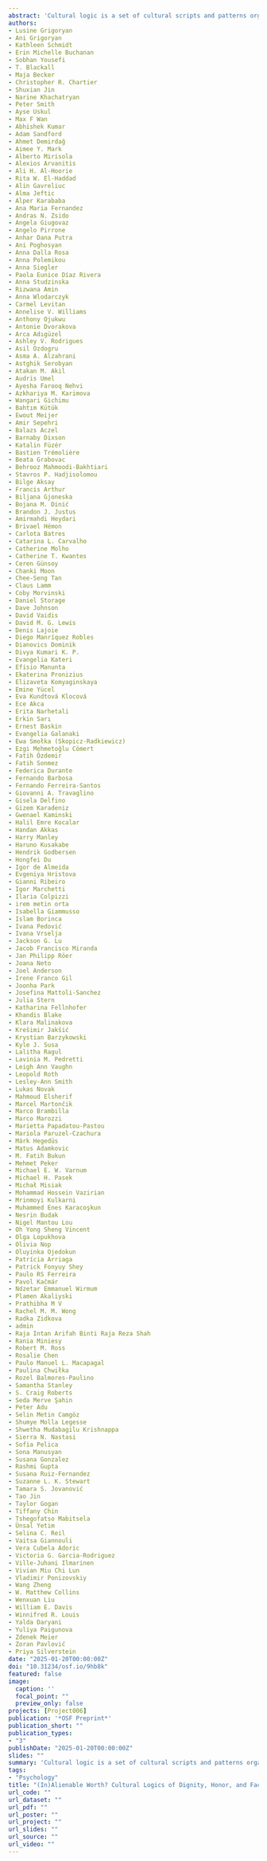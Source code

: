 ```yaml
---
abstract: 'Cultural logic is a set of cultural scripts and patterns organized around a central theme. The cultural logics of dignity, honor, and face describe different ways of evaluating a person’s worth and maintaining cooperation. These cultural logics vary in prevalence across cultures. In this study, we collaboratively develop and validate a measure capturing these cultural logics, which will allow us to map world cultures based on the prevalence of these logics. We will further explore the interrelations of dignity, honor, and face with prosocial behavior, values, moral beliefs, and religiosity as well as examine the generalizability of these relationships across cultures. Finally, we will explore historical antecedents (e.g., resource scarcity) and current correlates (e.g., inequality) of the country-level prevalence of these cultural logics. This study will generate a new dataset of country scores for dignity, honor, and face that will be available for future comparative research. It will also provide theoretical insights for researchers and practitioners interested in cooperation and social behavior within and between cultures.'
authors:
- Lusine Grigoryan
- Ani Grigoryan
- Kathleen Schmidt
- Erin Michelle Buchanan
- Sobhan Yousefi
- T. Blackall
- Maja Becker
- Christopher R. Chartier
- Shuxian Jin
- Narine Khachatryan
- Peter Smith
- Ayse Uskul
- Max F Wan
- Abhishek Kumar
- Adam Sandford
- Ahmet Demirdağ
- Aimee Y. Mark
- Alberto Mirisola
- Alexios Arvanitis
- Ali H. Al-Hoorie
- Rita W. El-Haddad
- Alin Gavreliuc
- Alma Jeftic
- Alper Karababa
- Ana Maria Fernandez
- Andras N. Zsido
- Angela Giugovaz
- Angelo Pirrone
- Anhar Dana Putra
- Ani Poghosyan
- Anna Dalla Rosa
- Anna Polemikou
- Anna Siegler
- Paola Eunice Díaz Rivera
- Anna Studzinska
- Rizwana Amin
- Anna Wlodarczyk
- Carmel Levitan
- Annelise V. Williams
- Anthony Ojukwu
- Antonie Dvorakova
- Arca Adıgüzel
- Ashley V. Rodrigues
- Asil Ozdogru
- Asma A. Alzahrani
- Astghik Serobyan
- Atakan M. Akil
- Audris Umel
- Ayesha Farooq Nehvi
- Azkhariya M. Karimova
- Wangari Gichimu
- Bahtım Kütük
- Ewout Meijer
- Amir Sepehri
- Balazs Aczel
- Barnaby Dixson
- Katalin Füzér
- Bastien Trémolière
- Beata Grabovac
- Behrooz Mahmoodi-Bakhtiari
- Stavros P. Hadjisolomou
- Bilge Aksay
- Francis Arthur
- Biljana Gjoneska
- Bojana M. Dinić
- Brandon J. Justus
- Amirmahdi Heydari
- Brivael Hémon
- Carlota Batres
- Catarina L. Carvalho
- Catherine Molho
- Catherine T. Kwantes
- Ceren Günsoy
- Chanki Moon
- Chee-Seng Tan
- Claus Lamm
- Coby Morvinski
- Daniel Storage
- Dave Johnson
- David Vaidis
- David M. G. Lewis
- Denis Lajoie
- Diego Manríquez Robles
- Dianovics Dominik
- Divya Kumari K. P.
- Evangelia Kateri
- Efisio Manunta
- Ekaterina Pronizius
- Elizaveta Komyaginskaya
- Emine Yücel
- Eva Kundtová Klocová
- Ece Akca
- Erita Narhetali
- Erkin Sarı
- Ernest Baskin
- Evangelia Galanaki
- Ewa Smołka (Skopicz-Radkiewicz)
- Ezgi Mehmetoğlu Cömert
- Fatih Özdemir
- Fatih Sonmez
- Federica Durante
- Fernando Barbosa
- Fernando Ferreira-Santos
- Giovanni A. Travaglino
- Gisela Delfino
- Gizem Karadeniz
- Gwenael Kaminski
- Halil Emre Kocalar
- Handan Akkas
- Harry Manley
- Haruno Kusakabe
- Hendrik Godbersen
- Hongfei Du
- Igor de Almeida
- Evgeniya Hristova
- Gianni Ribeiro
- Igor Marchetti
- Ilaria Colpizzi
- irem metin orta
- Isabella Giammusso
- Islam Borinca
- Ivana Pedović
- Ivana Vrselja
- Jackson G. Lu
- Jacob Francisco Miranda
- Jan Philipp Röer
- Joana Neto
- Joel Anderson
- Irene Franco Gil
- Joonha Park
- Josefina Mattoli-Sanchez
- Julia Stern
- Katharina Fellnhofer
- Khandis Blake
- Klara Malinakova
- Krešimir Jakšić
- Krystian Barzykowski
- Kyle J. Susa
- Lalitha Ragul
- Lavinia M. Pedretti
- Leigh Ann Vaughn
- Leopold Roth
- Lesley-Ann Smith
- Lukas Novak
- Mahmoud Elsherif
- Marcel Martončik
- Marco Brambilla
- Marco Marozzi
- Marietta Papadatou-Pastou
- Mariola Paruzel-Czachura
- Márk Hegedüs
- Matus Adamkovic
- M. Fatih Bukun
- Mehmet Peker
- Michael E. W. Varnum
- Michael H. Pasek
- Michał Misiak
- Mohammad Hossein Vazirian
- Mrinmoyi Kulkarni
- Muhammed Enes Karacoşkun
- Nesrin Budak
- Nigel Mantou Lou
- Oh Yong Sheng Vincent
- Olga Lopukhova
- Olivia Nop
- Oluyinka Ojedokun
- Patrícia Arriaga
- Patrick Fonyuy Shey
- Paulo RS Ferreira
- Pavol Kačmár
- Ndzetar Emmanuel Wirmum
- Plamen Akaliyski
- Prathibha M V
- Rachel M. M. Wong
- Radka Zidkova
- admin
- Raja Intan Arifah Binti Raja Reza Shah
- Rania Miniesy
- Robert M. Ross
- Rosalie Chen
- Paulo Manuel L. Macapagal
- Paulina Chwiłka
- Rozel Balmores-Paulino
- Samantha Stanley
- S. Craig Roberts
- Seda Merve Şahin
- Peter Adu
- Selin Metin Camgöz
- Shumye Molla Legesse
- Shwetha Mudabagilu Krishnappa
- Sierra N. Nastasi
- Sofia Pelica
- Sona Manusyan
- Susana Gonzalez
- Rashmi Gupta
- Susana Ruiz-Fernandez
- Suzanne L. K. Stewart
- Tamara S. Jovanović
- Tao Jin
- Taylor Gogan
- Tiffany Chin
- Tshegofatso Mabitsela
- Ünsal Yetim
- Selina C. Reil
- Vaitsa Giannouli
- Vera Cubela Adoric
- Victoria G. Garcia-Rodriguez
- Ville-Juhani Ilmarinen
- Vivian Miu Chi Lun
- Vladimir Ponizovskiy
- Wang Zheng
- W. Matthew Collins
- Wenxuan Liu
- William E. Davis
- Winnifred R. Louis
- Yalda Daryani
- Yuliya Paigunova
- Zdenek Meier
- Zoran Pavlović
- Priya Silverstein
date: "2025-01-20T00:00:00Z"
doi: "10.31234/osf.io/9hb8k"
featured: false
image:
  caption: ''
  focal_point: ""
  preview_only: false
projects: [Project006]
publication: '*OSF Preprint*'
publication_short: ""
publication_types:
- "3"
publishDate: "2025-01-20T00:00:00Z"
slides: ""
summary: 'Cultural logic is a set of cultural scripts and patterns organized around a central theme. The cultural logics of dignity, honor, and face describe different ways of evaluating a person’s worth and maintaining cooperation. These cultural logics vary in prevalence across cultures. In this study, we collaboratively develop and validate a measure capturing these cultural logics, which will allow us to map world cultures based on the prevalence of these logics. We will further explore the interrelations of dignity, honor, and face with prosocial behavior, values, moral beliefs, and religiosity as well as examine the generalizability of these relationships across cultures. Finally, we will explore historical antecedents (e.g., resource scarcity) and current correlates (e.g., inequality) of the country-level prevalence of these cultural logics. This study will generate a new dataset of country scores for dignity, honor, and face that will be available for future comparative research. It will also provide theoretical insights for researchers and practitioners interested in cooperation and social behavior within and between cultures.'
tags:
- "Psychology"
title: "(In)Alienable Worth? Cultural Logics of Dignity, Honor, and Face and their Links to Prosociality Across the World"
url_code: ""
url_dataset: ""
url_pdf: ""
url_poster: ""
url_project: ""
url_slides: ""
url_source: ""
url_video: ""
---
```


